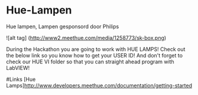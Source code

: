 # Hue-Lampen
Hue lampen, Lampen gesponsord door Philips

![alt tag] (http://www2.meethue.com/media/1258773/sk-box.png)

During the Hackathon you are going to work with HUE LAMPS!
Check out the below link so you know how to get your USER ID!
And don't forget to check our HUE VI folder so that you can straight ahead program with LabVIEW!

#Links
[Hue Lamps]http://www.developers.meethue.com/documentation/getting-started


